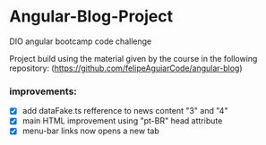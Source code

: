 # Angular-Blog-Project
 DIO angular bootcamp code challenge

Project build using the material given by the course in the following repository:
(https://github.com/felipeAguiarCode/angular-blog)

### improvements:

- [x] add dataFake.ts refference to news content "3" and "4" 
- [x] main HTML improvement using "pt-BR" head attribute
- [x] menu-bar links now opens a new tab 
